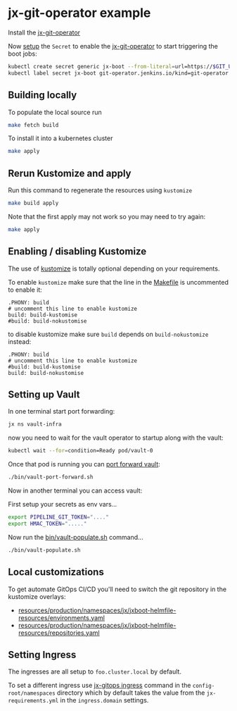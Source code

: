 # jx-git-operator example

Install the [jx-git-operator](https://github.com/jenkins-x/jx-git-operator#installing)

Now [setup]() the `Secret` to enable the [jx-git-operator](https://github.com/jenkins-x/jx-git-operator) to start triggering the boot jobs:
  
```bash 
kubectl create secret generic jx-boot --from-literal=url=https://$GIT_USERNAME:$GIT_TOKEN@github.com/jstrachan/env-configsync-bootv3-scratch4.git
kubectl label secret jx-boot git-operator.jenkins.io/kind=git-operator
```



## Building locally

To populate the local source run

```bash 
make fetch build
```

To install it into a kubernetes cluster

```bash 
make apply
```    

## Rerun Kustomize and apply

Run this command to regenerate the resources using `kustomize`

```bash 
make build apply
```

Note that the first apply may not work so you may need to try again:

```bash 
make apply
```

## Enabling / disabling Kustomize

The use of [kustomize](https://kustomize.io/) is totally optional depending on your requirements.

To enable `kustomize` make sure that the line in the [Makefile](Makefile) is uncommented to enable it:

```make 
.PHONY: build
# uncomment this line to enable kustomize
build: build-kustomise
#build: build-nokustomise
```

to disable kustomize make sure `build` depends on `build-nokustomize` instead:
                                                                     
```make 
.PHONY: build
# uncomment this line to enable kustomize
#build: build-kustomise
build: build-nokustomise
```

## Setting up Vault

In one terminal start port forwarding:

```bash                                
jx ns vault-infra  
``` 

now you need to wait for the vault operator to startup along with the vault:

```bash 
kubectl wait --for=condition=Ready pod/vault-0
``` 

Once that pod is running you can [port forward vault](bin/vault-port-forward.sh):

```bash
./bin/vault-port-forward.sh                                
```

Now in another terminal you can access vault:

First setup your secrets as env vars...

```bash 
export PIPELINE_GIT_TOKEN="...."
export HMAC_TOKEN="....."
```

Now run the [bin/vault-populate.sh](bin/vault-populate.sh)  command...

```bash           
./bin/vault-populate.sh 
```    


## Local customizations

To get automate GitOps CI/CD you'll need to switch the git repository in the kustomize overlays:

* [resources/production/namespaces/jx/jxboot-helmfile-resources/environments.yaml](https://github.com/jstrachan/env-configsync-bootv3-scratch3/blob/master/resources/production/namespaces/jx/jxboot-helmfile-resources/environments.yaml#L9)
* [resources/production/namespaces/jx/jxboot-helmfile-resources/repositories.yaml](https://github.com/jstrachan/env-configsync-bootv3-scratch3/blob/master/resources/production/namespaces/jx/jxboot-helmfile-resources/repositories.yaml#L8-L9)


## Setting Ingress

The ingresses are all setup to `foo.cluster.local` by default. 

To set a different ingress use [jx-gitops ingress](https://github.com/jenkins-x/jx-gitops/blob/master/docs/cmd/jx-gitops_ingress.md) command in the `config-root/namespaces` directory which by default takes the value from the `jx-requirements.yml` in the `ingress.domain` settings.


